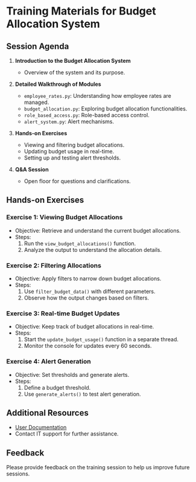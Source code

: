 # Training Materials for Budget Allocation System

## Session Agenda
1. **Introduction to the Budget Allocation System**
   - Overview of the system and its purpose.

2. **Detailed Walkthrough of Modules**
   - `employee_rates.py`: Understanding how employee rates are managed.
   - `budget_allocation.py`: Exploring budget allocation functionalities.
   - `role_based_access.py`: Role-based access control.
   - `alert_system.py`: Alert mechanisms.

3. **Hands-on Exercises**
   - Viewing and filtering budget allocations.
   - Updating budget usage in real-time.
   - Setting up and testing alert thresholds.

4. **Q&A Session**
   - Open floor for questions and clarifications.

## Hands-on Exercises

### Exercise 1: Viewing Budget Allocations
- Objective: Retrieve and understand the current budget allocations.
- Steps:
  1. Run the `view_budget_allocations()` function.
  2. Analyze the output to understand the allocation details.

### Exercise 2: Filtering Allocations
- Objective: Apply filters to narrow down budget allocations.
- Steps:
  1. Use `filter_budget_data()` with different parameters.
  2. Observe how the output changes based on filters.

### Exercise 3: Real-time Budget Updates
- Objective: Keep track of budget allocations in real-time.
- Steps:
  1. Start the `update_budget_usage()` function in a separate thread.
  2. Monitor the console for updates every 60 seconds.

### Exercise 4: Alert Generation
- Objective: Set thresholds and generate alerts.
- Steps:
  1. Define a budget threshold.
  2. Use `generate_alerts()` to test alert generation.

## Additional Resources
- [User Documentation](../docs/user_documentation.md)
- Contact IT support for further assistance.

## Feedback
Please provide feedback on the training session to help us improve future sessions.